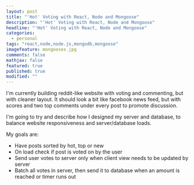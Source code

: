 ```yaml
---
layout: post
title: "'Hot' Voting with React, Node and Mongoose"
description: "'Hot' Voting with React, Node and Mongoose"
headline: "'Hot' Voting with React, Node and Mongoose"
categories: 
  - personal
tags: "react,node,node.js,mongodb,mongoose"
imagefeature: mongooses.jpg
comments: false
mathjax: false
featured: true
published: true
modified: ""
---
```

I'm currently building reddit-like website with voting and commenting, but with cleaner layout. It should look a bit like facebook news feed, but with scores and two top comments under every post to promote discussion.

I'm going to try and describe how I designed my server and database, to balance website responsiveness and server/database loads.

My goals are:
- Have posts sorted by hot, top or new
- On load check if post is voted on by the user
- Send user votes to server only when client view needs to be updated by server
- Batch all votes in server, then send it to database when an amount is reached or timer runs out
